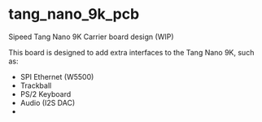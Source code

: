 # tang_nano_9k_pcb
Sipeed Tang Nano 9K  Carrier board design (WIP)

This board is designed to add extra interfaces to the Tang Nano 9K, such as:

- SPI Ethernet (W5500)
- Trackball
- PS/2 Keyboard
- Audio (I2S DAC)
- 

